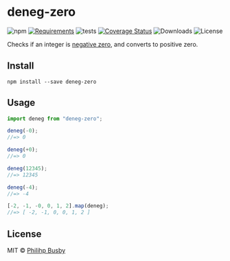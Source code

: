# deneg-zero

![npm](https://img.shields.io/npm/v/deneg-zero)
[![Requirements](https://requires.io/github/philihp/deneg-zero/requirements.svg?branch=main)](https://requires.io/github/philihp/deneg-zero/requirements/?branch=main)
![tests](https://github.com/philihp/deneg-zero/workflows/tests/badge.svg)
[![Coverage Status](https://coveralls.io/repos/github/philihp/deneg-zero/badge.svg?branch=main)](https://coveralls.io/github/philihp/deneg-zero?branch=main)
![Downloads](https://img.shields.io/npm/dt/deneg-zero)
![License](https://img.shields.io/npm/l/deneg-zero)

Checks if an integer is [negative zero](http://en.wikipedia.org/wiki/Signed_zero), and converts to positive zero.

## Install

```
npm install --save deneg-zero
```

## Usage

```js
import deneg from "deneg-zero";

deneg(-0);
//=> 0

deneg(+0);
//=> 0

deneg(12345);
//=> 12345

deneg(-4);
//=> -4

[-2, -1, -0, 0, 1, 2].map(deneg);
//=> [ -2, -1, 0, 0, 1, 2 ]
```

## License

MIT © [Philihp Busby](https://philihp.com)
